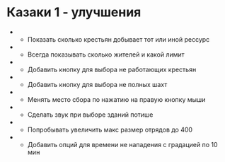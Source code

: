 Казаки 1 - улучшения
===

* + Показать сколько крестьян добывает тот или иной рессурс
* + Всегда показывать сколько жителей и какой лимит
* - Добавить кнопку для выбора не работающих крестьян
* - Добавить кнопку для выбора не полных шахт
* - Менять место сбора по нажатию на правую кнопку мыши
* - Сделать звук при выборе зданий потише
* - Попробывать увеличить макс размер отрядов до 400
* - Добавить опций для времени не нападения с градацией по 10 мин
